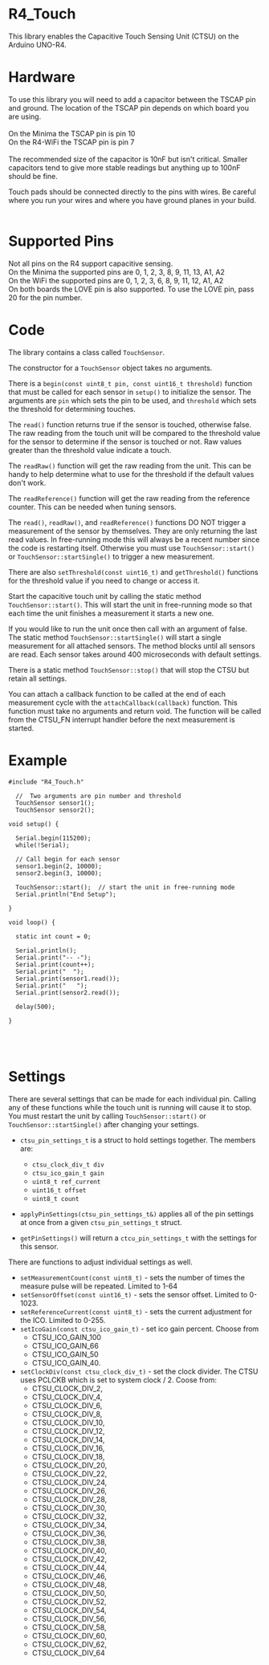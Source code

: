 # R4_Touch

This library enables the Capacitive Touch Sensing Unit (CTSU) on the Arduino UNO-R4.  

# Hardware

To use this library you will need to add a capacitor between the TSCAP pin and ground.  The location of the TSCAP pin depends on which board you are using.<br><br>
On the Minima the TSCAP pin is pin 10<br>
On the R4-WiFi the TSCAP pin is pin 7<br><br>
The recommended size of the capacitor is 10nF but isn't critical.  Smaller capacitors tend to give more stable readings but anything up to 100nF should be fine. 

Touch pads should be connected directly to the pins with wires.  Be careful where you run your wires and where you have ground planes in your build.  
<br>

# Supported Pins

Not all pins on the R4 support capacitive sensing.<br>
On the Minima the supported pins are 0, 1, 2, 3, 8, 9, 11, 13, A1, A2<br>
On the WiFi the supported pins are 0, 1, 2, 3, 6, 8, 9, 11, 12, A1, A2<br>
On both boards the LOVE pin is also supported.  To use the LOVE pin, pass 20 for the pin number. 

# Code

The library contains a class called `TouchSensor`.  

The constructor for a `TouchSensor` object takes no arguments.  

There is a `begin(const uint8_t pin, const uint16_t threshold)` function that must be called for each sensor in `setup()` to initialize the sensor.  The arguments are `pin` which sets the pin to be used, and `threshold` which sets the threshold for determining touches.  

The `read()` function returns true if the sensor is touched, otherwise false.  The raw reading from the touch unit will be compared to the threshold value for the sensor to determine if the sensor is touched or not.  Raw values greater than the threshold value indicate a touch.  

The `readRaw()` function will get the raw reading from the unit.  This can be handy to help determine what to use for the threshold if the default values don't work.  

The `readReference()` function will get the raw reading from the reference counter.  This can be needed when tuning sensors. 

The `read()`, `readRaw()`, and `readReference()` functions DO NOT trigger a measurement of the sensor by themselves.  They are only returning the last read values.  In free-running mode this will always be a recent number since the code is restarting itself.  Otherwise you must use `TouchSensor::start()` or `TouchSensor::startSingle()` to trigger a new measurement.  

There are also `setThreshold(const uint16_t)` and `getThreshold()` functions for the threshold value if you need to change or access it. 

Start the capacitive touch unit by calling the static method `TouchSensor::start()`.  This will start the unit in free-running mode so that each time the unit finishes a measurement it starts a new one. 

If you would like to run the unit once then call with an argument of false.  The static method `TouchSensor::startSingle()` will start a single measurement for all attached sensors.  The method blocks until all sensors are read.  Each sensor takes around 400 microseconds with default settings.  

There is a static method `TouchSensor::stop()` that will stop the CTSU but retain all settings. 

You can attach a callback function to be called at the end of each measurement cycle with the `attachCallback(callback)` function.  This function must take no arguments and return void.  The function will be called from the CTSU_FN interrupt handler before the next measurement is started.  


# Example 
```
#include "R4_Touch.h"

  //  Two arguments are pin number and threshold
  TouchSensor sensor1();
  TouchSensor sensor2();

void setup() {

  Serial.begin(115200);
  while(!Serial);
  
  // Call begin for each sensor
  sensor1.begin(2, 10000);
  sensor2.begin(3, 10000);

  TouchSensor::start();  // start the unit in free-running mode
  Serial.println("End Setup");

}

void loop() {

  static int count = 0;

  Serial.println();
  Serial.print("-- -");
  Serial.print(count++);
  Serial.print("  ");
  Serial.print(sensor1.read()); 
  Serial.print("   ");
  Serial.print(sensor2.read());

  delay(500);

}
```

<br><br>

# Settings

There are several settings that can be made for each individual pin.  Calling any of these functions while the touch unit is running will cause it to stop.  You must restart the unit by calling `TouchSensor::start()` or `TouchSensor::startSingle()` after changing your settings. 

* `ctsu_pin_settings_t` is a struct to hold settings together.  The members are:
  - `ctsu_clock_div_t div`
  - `ctsu_ico_gain_t gain`
  - `uint8_t ref_current`
  - `uint16_t offset`
  - `uint8_t count` 

* `applyPinSettings(ctsu_pin_settings_t&)` applies all of the pin settings at once from a given `ctsu_pin_settings_t` struct. 
* `getPinSettings()` will return a `ctcu_pin_settings_t` with the settings for this sensor. 

There are functions to adjust individual settings as well.  

* `setMeasurementCount(const uint8_t)` - sets the number of times the measure pulse will be repeated.  Limited to 1-64
* `setSensorOffset(const uint16_t)` - sets the sensor offset.  Limited to 0-1023.
* `setReferenceCurrent(const uint8_t)` - sets the current adjustment for the ICO.  Limited to 0-255.
* `setIcoGain(const ctsu_ico_gain_t)` - set ico gain percent.  Choose from 
  - CTSU_ICO_GAIN_100
  - CTSU_ICO_GAIN_66
  - CTSU_ICO_GAIN_50
  - CTSU_ICO_GAIN_40.
* `setClockDiv(const ctsu_clock_div_t)` - set the clock divider.  The CTSU uses PCLCKB which is set to system clock / 2.  Coose from:
  - CTSU_CLOCK_DIV_2,
  - CTSU_CLOCK_DIV_4,
  - CTSU_CLOCK_DIV_6,
  - CTSU_CLOCK_DIV_8,
  - CTSU_CLOCK_DIV_10,
  - CTSU_CLOCK_DIV_12,
  - CTSU_CLOCK_DIV_14,
  - CTSU_CLOCK_DIV_16,
  - CTSU_CLOCK_DIV_18,
  - CTSU_CLOCK_DIV_20,
  - CTSU_CLOCK_DIV_22,
  - CTSU_CLOCK_DIV_24,
  - CTSU_CLOCK_DIV_26,
  - CTSU_CLOCK_DIV_28,
  - CTSU_CLOCK_DIV_30,
  - CTSU_CLOCK_DIV_32,
  - CTSU_CLOCK_DIV_34,
  - CTSU_CLOCK_DIV_36,
  - CTSU_CLOCK_DIV_38,
  - CTSU_CLOCK_DIV_40,
  - CTSU_CLOCK_DIV_42,
  - CTSU_CLOCK_DIV_44,
  - CTSU_CLOCK_DIV_46,
  - CTSU_CLOCK_DIV_48,
  - CTSU_CLOCK_DIV_50,
  - CTSU_CLOCK_DIV_52,
  - CTSU_CLOCK_DIV_54,
  - CTSU_CLOCK_DIV_56,
  - CTSU_CLOCK_DIV_58,
  - CTSU_CLOCK_DIV_60,
  - CTSU_CLOCK_DIV_62,
  - CTSU_CLOCK_DIV_64